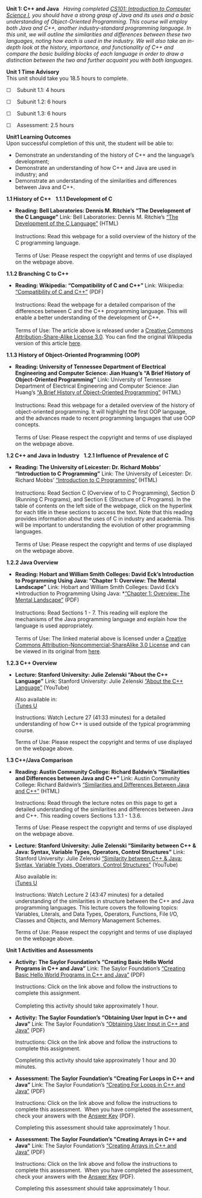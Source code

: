 **Unit 1: C++ and Java** <span id="1"></span> 
*Having completed* [*CS101: Introduction to Computer Science
I*](http://www.saylor.org/courses/cs101/)*, you should have a strong
grasp of Java and its uses and a basic understanding of Object-Oriented
Programming. This course will employ both Java and C++, another
industry-standard programming language. In this unit, we will outline
the similarities and differences between these two languages, noting how
each is used in the industry. We will also take an in-depth look at the
history, importance, and functionality of C++ and compare the basic
building blocks of each language in order to draw a distinction between
the two and further acquaint you with both languages.*

**Unit 1 Time Advisory**  
This unit should take you 18.5 hours to complete.  
  
 ☐    Subunit 1.1: 4 hours  
  
 ☐    Subunit 1.2: 6 hours  
  
 ☐    Subunit 1.3: 6 hours  
  
 ☐    Assessment: 2.5 hours

**Unit1 Learning Outcomes**  
Upon successful completion of this unit, the student will be able to:
-   Demonstrate an understanding of the history of C++ and the
    language’s development;
-   Demonstrate an understanding of how C++ and Java are used in
    industry; and
-   Demonstrate an understanding of the similarities and differences
    between Java and C++.

**1.1 History of C++** <span id="1.1"></span> 
**1.1.1 Development of C** <span id="1.1.1"></span> 
-   **Reading: Bell Laboratories: Dennis M. Ritchie’s “The Development
    of the C Language”**
    Link: Bell Laboratories: Dennis M. Ritchie’s [“The Development of
    the C
    Language”](http://cm.bell-labs.com/who/dmr/chist.html) (HTML)  
        
     Instructions: Read this webpage for a solid overview of the history
    of the C programming language.  
        
     Terms of Use: Please respect the copyright and terms of use
    displayed on the webpage above.

**1.1.2 Branching C to C++** <span id="1.1.2"></span> 
-   **Reading: Wikipedia: “Compatibility of C and C++”**
    Link: Wikipedia: [“Compatibility of C and
    C++”](http://www.saylor.org/site/wp-content/uploads/2011/04/Compatibility-of-C-and-C++.pdf) (PDF)  
        
     Instructions: Read the webpage for a detailed comparison of the
    differences between C and the C++ programming language. This will
    enable a better understanding of the development of C++.  
        
     Terms of Use: The article above is released under a [Creative
    Commons Attribution-Share-Alike License
    3.0](http://creativecommons.org/licenses/by-sa/3.0/). You can find
    the original Wikipedia version of this article
    [here](http://en.wikipedia.org/w/index.php?title=Compatibility_of_C_and_C%2B%2B&oldid=412917730).

**1.1.3 History of Object-Oriented Programming (OOP)** <span
id="1.1.3"></span> 
-   **Reading: University of Tennessee Department of Electrical
    Engineering and Computer Science: Jian Huang’s “A Brief History of
    Object-Oriented Programming”**
    Link: University of Tennessee Department of Electrical Engineering
    and Computer Science: Jian Huang’s [“A Brief History of
    Object-Oriented
    Programming”](http://web.eecs.utk.edu/~huangj/CS302S04/notes/oo-intro.html) (HTML)  
        
     Instructions: Read this webpage for a detailed overview of the
    history of object-oriented programming. It will highlight the first
    OOP language, and the advances made to recent programming languages
    that use OOP concepts.  
        
     Terms of Use: Please respect the copyright and terms of use
    displayed on the webpage above.

**1.2 C++ and Java in Industry** <span id="1.2"></span> 
**1.2.1 Influence of Prevalence of C** <span id="1.2.1"></span> 
-   **Reading: The University of Leicester: Dr. Richard Mobbs’
    “Introduction to C Programming”**
    Link: The University of Leicester: Dr. Richard Mobbs’ [“Introduction
    to C
    Programming”](http://www.le.ac.uk/users/rjm1/cotter/index.htm) (HTML)  
        
     Instructions: Read Section C (Overview of to C Programming),
    Section D (Running C Programs), and Section E (Structure of C
    Programs). In the table of contents on the left side of the webpage,
    click on the hyperlink for each title in these sections to access
    the text. Note that this reading provides information about the uses
    of C in industry and academia. This will be important to
    understanding the evolution of other programming languages.  
        
     Terms of Use: Please respect the copyright and terms of use
    displayed on the webpage above.

**1.2.2 Java Overview** <span id="1.2.2"></span> 
-   **Reading: Hobart and William Smith Colleges: David Eck’s
    Introduction to Programming Using Java: “Chapter 1: Overview: The
    Mental Landscape”**
    Link: Hobart and William Smith Colleges: David Eck’s *Introduction
    to Programming Using Java: *[“Chapter 1: Overview: The Mental
    Landscape”](http://www.saylor.org/site/wp-content/uploads/2012/06/CS-chapter-1.pdf) (PDF)  
        
     Instructions: Read Sections 1 - 7. This reading will explore the
    mechanisms of the Java programming language and explain how the
    language is used appropriately.  
        
     Terms of Use: The linked material above is licensed under
    a [Creative Commons Attribution-Noncommercial-ShareAlike 3.0
    License](http://creativecommons.org/licenses/by-nc-sa/3.0/) and can
    be viewed in its original from
    [here](http://math.hws.edu/eck/cs124/javanotes3/c1/index.html).  

**1.2.3 C++ Overview** <span id="1.2.3"></span> 
-   **Lecture: Stanford University: Julie Zelenski “About the C++
    Language”**
    Link: Stanford University: Julie Zelenski [“About the C++
    Language”](http://www.youtube.com/watch?v=x7pMi7-wro8) (YouTube)  
      
     Also available in:  
     [iTunes
    U](http://deimos3.apple.com/WebObjects/Core.woa/Browse/itunes.stanford.edu-dz.4331558338?i=1373875873)  
      
     Instructions: Watch Lecture 27 (41:33 minutes) for a detailed
    understanding of how C++ is used outside of the typical programming
    course.  
      
     Terms of Use: Please respect the copyright and terms of use
    displayed on the webpage above.

**1.3 C++/Java Comparison** <span id="1.3"></span> 
-   **Reading: Austin Community College: Richard Baldwin’s “Similarities
    and Differences between Java and C++”**
    Link: Austin Community College: Richard Baldwin’s [“Similarities and
    Differences Between Java and
    C++”](http://www.dickbaldwin.com/java/Java008.htm#major%20differences) (HTML)  
      
     Instructions: Read through the lecture notes on this page to get a
    detailed understanding of the similarities and differences between
    Java and C++. This reading covers Sections 1.3.1 - 1.3.6.  
      
     Terms of Use: Please respect the copyright and terms of use
    displayed on the webpage above.

-   **Lecture: Stanford University: Julie Zelenski “Similarity between
    C++ & Java: Syntax, Variable Types, Operators, Control Structures”**
    Link: Stanford University: Julie Zelenski [“Similarity between C++ &
    Java: Syntax, Variable Types, Operators, Control
    Structures”](http://www.youtube.com/watch?v=wmiD5J8Dw9E&p=FE6E58F856038C69) (YouTube)  
      
     Also available in:  
     [iTunes
    U](http://deimos3.apple.com/WebObjects/Core.woa/Browse/itunes.stanford.edu-dz.4331558188?i=1149857357)  
      
     Instructions: Watch Lecture 2 (43:47 minutes) for a detailed
    understanding of the similarities in structure between the C++ and
    Java programming languages. This lecture covers the following
    topics: Variables, Literals, and Data Types, Operators, Functions,
    File I/O, Classes and Objects, and Memory Management Schemes.  
      
     Terms of Use: Please respect the copyright and terms of use
    displayed on the webpage above.

**Unit 1 Activities and Assessments** <span id="1.4"></span> 
-   **Activity: The Saylor Foundation’s “Creating Basic Hello World
    Programs in C++ and Java”**
    Link: The Saylor Foundation’s [“Creating Basic Hello World Programs
    in C++ and
    Java”](http://www.saylor.org/site/wp-content/uploads/2014/01/CS102-Unit-1-Creating-Basic-Hello-World-Programs-in-C-and-Java-FINAL.pdf) (PDF)  
      
     Instructions: Click on the link above and follow the instructions
    to complete this assignment.   
        
     Completing this activity should take approximately 1 hour.

-   **Activity: The Saylor Foundation’s “Obtaining User Input in C++ and
    Java”**
    Link: The Saylor Foundation’s [“Obtaining User Input in C++ and
    Java”](http://www.saylor.org/site/wp-content/uploads/2014/01/CS102-Unit-1-Obtaining-User-Input-in-C++-and-Java-FINAL.pdf) (PDF)  
      
     Instructions: Click on the link above and follow the instructions
    to complete this assignment.  
      
     Completing this activity should take approximately 1 hour and 30
    minutes.

-   **Assessment: The Saylor Foundation’s “Creating For Loops in C++ and
    Java”**
    Link: The Saylor Foundation’s [“Creating For Loops in C++ and
    Java”](http://www.saylor.org/site/wp-content/uploads/2012/08/CS102-Unit-1-Creating-for-Loops-in-C++-and-Java-FINAL.pdf) (PDF)  
      
     Instructions: Click on the link above and follow the instructions
    to complete this assessment.  When you have completed the
    assessment, check your answers with the [Answer
    Key](http://www.saylor.org/site/wp-content/uploads/2012/08/CS102-Unit-1-Answer-Key-to-Creating-For-Loops-in-C++-and-Java-FINAL.pdf) (PDF).  
      
     Completing this assessment should take approximately 1 hour.

-   **Assessment: The Saylor Foundation’s "Creating Arrays in C++ and
    Java"**
    Link: The Saylor Foundation’s [“Creating Arrays in C++ and
    Java”](http://www.saylor.org/site/wp-content/uploads/2012/08/CS102-Unit-1-Creating-Arrays-in-C++-and-Java-FINAL.pdf) (PDF)  
      
     Instructions: Click on the link above and follow the instructions
    to complete this assessment.  When you have completed the
    assessment, check your answers with the [Answer
    Key](http://www.saylor.org/site/wp-content/uploads/2012/08/CS102-Unit-1-Answer-Key-to-Creating-Arrays-in-C++-and-Java-FINAL.pdf) (PDF).  
      
     Completing this assessment should take approximately 1 hour.


